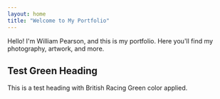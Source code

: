```yaml
---
layout: home
title: "Welcome to My Portfolio"
---
```


Hello! I'm William Pearson, and this is my portfolio.  Here you'll find my photography, artwork, and more.
## Test Green Heading

This is a test heading with British Racing Green color applied.
